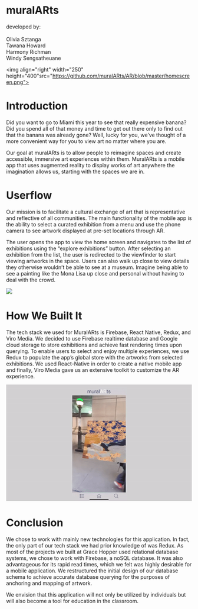 # muralARts
developed by: <br/>
<br/>Olivia Sztanga
<br/>Tawana Howard
<br/>Harmony Richman
<br/>Windy Sengsatheuane

<img align="right" width="250" height="400"src="https://github.com/muralARts/AR/blob/master/homescreen.png">

# Introduction<br/>
Did you want to go to Miami this year to see that really expensive banana? Did you spend all of that money and time to get out there only to find out that the banana was already gone?  Well, lucky for you, we’ve thought of a more convenient way for you to view art no matter where you are. 

Our goal at muralARts is to allow people to reimagine spaces and create accessible, immersive art experiences within them. MuralARts is a mobile app that uses augmented reality to display works of art anywhere the imagination allows us, starting with the spaces we are in. 

# Userflow<br/>
Our mission is to facilitate a cultural exchange of art that is representative and reflective of all communities. The main functionality of the mobile app is the ability to select a curated exhibition from a menu and use the phone camera to see artwork displayed at pre-set locations through AR. 

The user opens the app to view the home screen and navigates to the list of exhibitions using the “explore exhibitions” button. After selecting an exhibition from the list, the user is redirected to the viewfinder to start viewing artworks in the space. Users can also walk up close to view details they otherwise wouldn’t be able to see at a museum.  Imagine being able to see a painting like the Mona Lisa up close and personal without having to deal with the crowd.

![](muralARtsUserFlow.gif)

# How We Built It<br/>
The tech stack we used for MuralARts is Firebase, React Native, Redux, and Viro Media. We decided to use Firebase realtime database and Google cloud storage to store exhibitions and achieve fast rendering times upon querying. To enable users to select and enjoy multiple experiences, we use Redux to populate the app’s global store with the artworks from selected exhibitions. We used React-Native in order to create a native mobile app and finally, Viro Media gave us an extensive toolkit to customize the AR experience.

![](muralARtsARScene.gif)

# Conclusion<br/>
We chose to work with mainly new technologies for this application. In fact, the only part of our tech stack we had prior knowledge of was Redux. As most of the projects we built at Grace Hopper used relational database systems, we chose to work with Firebase, a noSQL database. It was also advantageous for its rapid read times, which we felt was highly desirable for a mobile application. We restructured the initial design of our database schema to achieve accurate database querying for the purposes of anchoring and mapping of artwork.

We envision that this application will not only be utilized by individuals but will also become a tool for education in the classroom.





